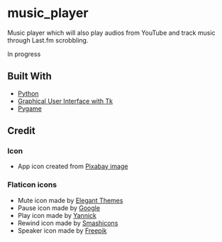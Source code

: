 # music_player

Music player which will also play audios from YouTube and track music through Last.fm scrobbling.

In progress

## Built With

* [Python](https://www.python.org)
* [Graphical User Interface with Tk](https://docs.python.org/2/library/tk.html)
* [Pygame](https://www.pygame.org/)

## Credit

### Icon
* App icon created from [Pixabay image](https://pixabay.com/photos/background-retro-disk-vinyl-old-2882485/)

### Flaticon icons
* Mute icon made by [Elegant Themes](https://www.flaticon.com/authors/elegant-themes)
* Pause icon made by [Google](https://www.flaticon.com/authors/google)
* Play icon made by [Yannick](https://www.flaticon.com/authors/yannick)
* Rewind icon made by [Smashicons](https://www.flaticon.com/authors/smashicons)
* Speaker icon made by [Freepik](https://www.freepik.com/)



